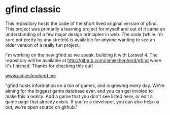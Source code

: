 gfind classic
=====

This repository hosts the code of the short lived original version of gfind. This project was primarily a learning project for myself and out of it came an understanding of a few major design principles in web. The code (while I'm sure not pretty by any stretch) is available for anyone wanting to see an older version of a really fun project.

I'm working on the new gfind as we speak, building it with Laravel 4. The repository will be available at http://github.com/jamieshepherd/gfind when it's finished. Thanks for checking this out!

www.jamieshepherd.me

"gfind hosts information on a ton of games, and is growing every day. We're aiming for the biggest game database ever, and you can get involed to make this a reality. Add a game that you don't see listed here, or edit a game page that already exists. If you're a developer, you can also help us out, we're open source on github."
